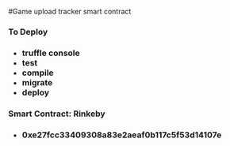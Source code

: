 #Game upload tracker smart contract

<h3>
    To Deploy
<h3>
<ul>
    <li>
        truffle console
    </li>
    <li>
        test
    </li>
    <li>
        compile
    </li>
    <li>
        migrate
    </li>
    <li>
        deploy
    </li>
</ul>
<h3>
    Smart Contract: Rinkeby
<h3>
<ul>
    <li>
        0xe27fcc33409308a83e2aeaf0b117c5f53d14107e
    </li>
</ul>
